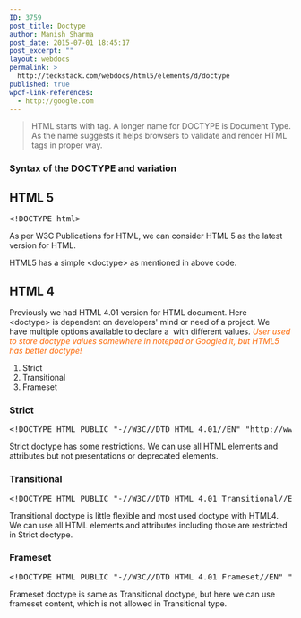 ```yaml
---
ID: 3759
post_title: Doctype
author: Manish Sharma
post_date: 2015-07-01 18:45:17
post_excerpt: ""
layout: webdocs
permalink: >
  http://teckstack.com/webdocs/html5/elements/d/doctype
published: true
wpcf-link-references:
  - http://google.com
---
```

<blockquote>HTML starts with tag. A longer name for DOCTYPE is Document Type. As the name suggests it helps browsers to validate and render HTML tags in proper way.</blockquote>
<h3>Syntax of the DOCTYPE and variation</h3>
<h2>HTML 5</h2>
<pre>&lt;!DOCTYPE html&gt;</pre>
As per W3C Publications for HTML, we can consider HTML 5 as the latest version for HTML.

HTML5 has a simple <span class="lang:default decode:true  crayon-inline">&lt;doctype&gt;</span>&nbsp;as mentioned in above code.
<h2>HTML 4</h2>
Previously we had HTML 4.01 version for HTML document.
Here <span class="lang:default decode:true  crayon-inline">&lt;doctype&gt;</span>&nbsp;is&nbsp;dependent on developers'&nbsp;mind or need of a project. We have&nbsp;multiple options available to&nbsp;declare a&nbsp; with different values.
<span style="color: #ff6600;"><em>User used to store doctype values somewhere in notepad or Googled it, but HTML5 has better doctype!</em></span>
<ol>
	<li>Strict</li>
	<li>Transitional</li>
	<li>Frameset</li>
</ol>
<h3>Strict</h3>
<pre>&lt;!DOCTYPE HTML PUBLIC "-//W3C//DTD HTML 4.01//EN" "http://www.w3.org/TR/html4/strict.dtd"&gt;</pre>
Strict doctype has some restrictions. We can use all HTML elements and attributes but not presentations or deprecated elements.
<h3>Transitional</h3>
<pre class="lang:xhtml decode:true">&lt;!DOCTYPE HTML PUBLIC "-//W3C//DTD HTML 4.01 Transitional//EN" "http://www.w3.org/TR/html4/loose.dtd"&gt;</pre>
Transitional doctype is little flexible and most used doctype with HTML4. We can use all HTML elements and attributes including those are restricted in Strict doctype.
<h3>Frameset</h3>
<pre>&lt;!DOCTYPE HTML PUBLIC "-//W3C//DTD HTML 4.01 Frameset//EN" "http://www.w3.org/TR/html4/frameset.dtd"&gt;</pre>
Frameset doctype is same as Transitional doctype, but here we can use frameset content, which is not allowed in Transitional type.